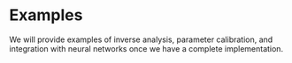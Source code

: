 # Examples

We will provide examples of inverse analysis, parameter calibration, and integration with neural networks once we have a complete implementation. 